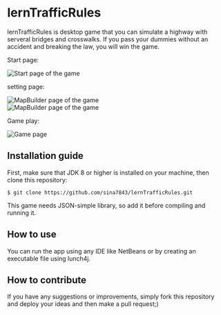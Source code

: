 # lernTrafficRules
lernTrafficRules is desktop game that you can simulate a highway with serveral bridges and crosswalks. If you pass your dummies without an accident and breaking the law, you will win the game.

Start page:

<img alt='Start page of the game' style='display:block; margin:auto;' src='https://raw.githubusercontent.com/sina7843/lernTrafficRules/master/src/image/gamePlay/Screen Capture #001.png' />

setting page:

<img alt='MapBuilder page of the game' style='display:block; margin:auto;' src='https://raw.githubusercontent.com/sina7843/lernTrafficRules/master/src/image/gamePlay/Screen Capture #002.png' />

<img alt='MapBuilder page of the game' style='display:block; margin:auto;' src='https://raw.githubusercontent.com/sina7843/lernTrafficRules/master/src/image/gamePlay/Screen Capture #003.png' />

Game play:

<img alt='Game page' style='display:block; margin:auto;' src='https://raw.githubusercontent.com/sina7843/lernTrafficRules/master/src/image/gamePlay/Screen Capture #003.png' />

## Installation guide
First, make sure that JDK 8 or higher is installed on your machine, then clone this repository:
```
$ git clone https://github.com/sina7843/lernTrafficRules.git
```
This game needs JSON-simple library, so add it before compiling and running it.

## How to use
You can run the app using any IDE like NetBeans or by creating an executable file using lunch4j.

## How to contribute
If you have any suggestions or improvements, simply fork this repository and deploy your ideas and then make a pull request;)

